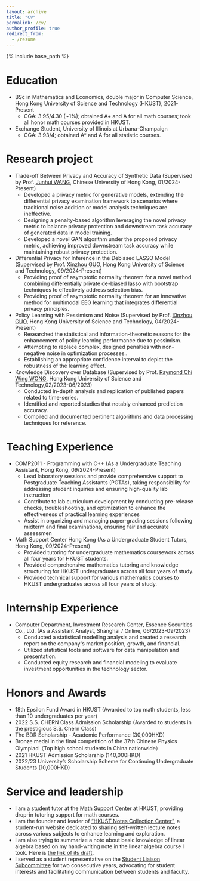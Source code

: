 ```yaml
---
layout: archive
title: "CV"
permalink: /cv/
author_profile: true
redirect_from:
  - /resume
---
```


{% include base_path %}

Education
======
* BSc in Mathematics and Economics, double major in Computer Science, Hong Kong University of Science and Technology (HKUST), 2021-Present
  * CGA: 3.95/4.30 (~1%); obtained A+ and A for all math courses; took all honor math courses provided in HKUST.
* Exchange Student, University of Illinois at Urbana-Champaign
  * CGA: 3.93/4; obtained A* and A for all statistic courses.

Research project
=====
* Trade-off Between Privacy and Accuracy of Synthetic Data (Supervised by Prof. [Junhui WANG](https://sites.google.com/site/junhuiwang/Home?authuser=0), Chinese University of Hong Kong, 01/2024-Present)
  * Developed a privacy metric for generative models, extending the differential privacy examination framework to scenarios where traditional noise addition or model analysis techniques are ineffective.
  * Designing a penalty-based algorithm leveraging the novel privacy metric to balance privacy protection and downstream task accuracy of generated data in model training.
  * Developed a novel GAN algorithm under the proposed privacy metric, achieving improved downstream task accuracy while maintaining robust privacy protection.
* Differential Privacy for Inference in the Debiased LASSO Model (Supervised by Prof. [Xinzhou GUO](https://www.math.hkust.edu.hk/people/faculty/profile/xinzhoug/), Hong Kong University of Science and Technology, 09/2024-Present)
  * Providing proof of asymptotic normality theorem for a novel method combining differentially private de-biased lasso with bootstrap techniques to effectively address selection bias.
  * Providing proof of asymptotic normality theorem for an innovative method for multimodal EEG learning that integrates differential privacy principles.
* Policy Learning with Pessimism and Noise (Supervised by Prof. [Xinzhou GUO](https://www.math.hkust.edu.hk/people/faculty/profile/xinzhoug/), Hong Kong University of Science and Technology, 04/2024-Present)
  * Researched the statistical and information-theoretic reasons for the enhancement of policy learning performance due to pessimism.
  * Attempting to replace complex, designed penalties with non-negative noise in optimization processes..
  * Establishing an appropriate confidence interval to depict the robustness of the learning effect.
* Knowledge Discovery over Database (Supervised by Prof. [Raymond Chi Wing WONG](https://www.cse.ust.hk/~raywong/), Hong Kong University of Science and Technology,02/2023-06/2023)
  * Conducted in-depth analysis and replication of published papers related to time-series. 
  * Identified and reported studies that notably enhanced prediction accuracy.  
  * Compiled and documented pertinent algorithms and data processing techniques for reference.
  
Teaching Experience
======
* COMP2011 - Programming with C++ (As a Undergraduate Teaching Assistant, Hong Kong, 09/2024-Present)
  * Lead laboratory sessions and provide comprehensive support to Postgraduate Teaching Assistants (PGTAs), taking responsibility for addressing student inquiries and ensuring high-quality lab instruction
  * Contribute to lab curriculum development by conducting pre-release checks, troubleshooting, and optimization to enhance the effectiveness of practical learning experiences
  * Assist in organizing and managing paper-grading sessions following midterm and final examinations, ensuring fair and accurate assessmen
* Math Support Center Hong Kong (As a Undergraduate Student Tutors, Hong Kong, 09/2024-Present)
  * Provided tutoring for undergraduate mathematics coursework across all four years for HKUST students.
  * Provided comprehensive mathematics tutoring and knowledge structuring for HKUST undergraduates across all four years of study.
  * Provided technical support for various mathematics courses to HKUST undergraduates across all four years of study.


Internship Experience
======
* Computer Department, Investment Research Center, Essence Securities Co., Ltd. (As a Assistant Analyst, Shanghai / Online, 06/2023-09/2023)
  * Conducted a statistical modelling analysis and created a research report on the company's market position, growth, and financial.
  * Utilized statistical tools and software for data manipulation and presentation.
  * Conducted equity research and financial modeling to evaluate investment opportunities in the technology sector.

Honors and Awards
=====
* 18th Epsilon Fund Award in HKUST (Awarded to top math students, less than 10 undergraduates per year)
* 2022 S.S. CHERN Class Admission Scholarship (Awarded to students in the prestigious S.S. Chern Class)
* The BDR Scholarship - Academic Performance (30,000HKD)
* Bronze medal in the final competition of the 37th Chinese Physics Olympiad（Top high school students in China nationwide）
* 2021 HKUST Admission Scholarship (140,000HKD)
* 2022/23 University’s Scholarship Scheme for Continuing Undergraduate Students (10,000HKD)

Service and leadership
======
* I am a student tutor at the [Math Support Center](https://www.math.hkust.edu.hk/~support/index.html) at HKUST, providing drop-in tutoring support for math courses.
* I am the founder and leader of  [“HKUST Notes Collection Center”](https://sites.google.com/view/hkustsharing), a student-run website dedicated to sharing self-written lecture notes across various subjects to enhance learning and exploration.
* I am also trying to summarize a note about basic knowledge of linear algebra based on my hand-writing note in the linear algebra course I took. Here is [the link of its draft](https://github.com/RaymonMin/Linear_algebra_note).
* I served as a student representative on the [Student Liaison Subcommittee](https://registry.hkust.edu.hk/resource-library/student-staff-liaison-committees) for two consecutive years, advocating for student interests and facilitating communication between students and faculty.